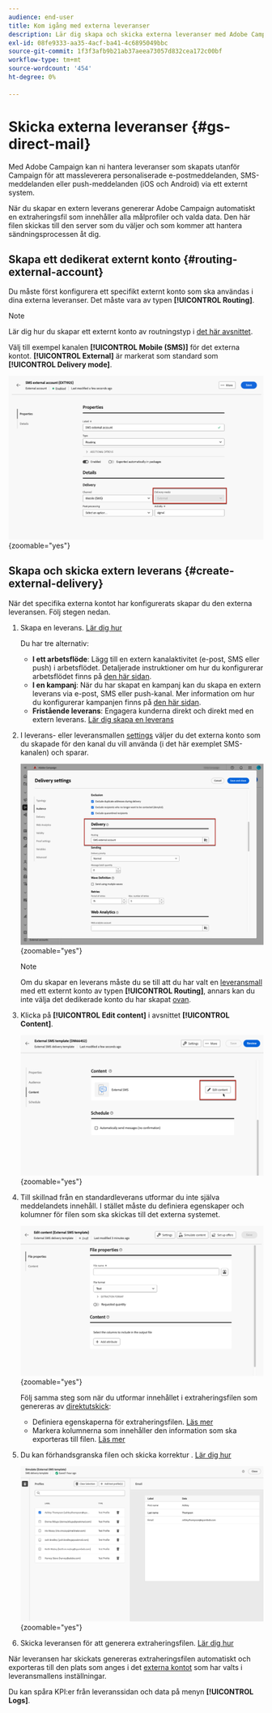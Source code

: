 ```yaml
---
audience: end-user
title: Kom igång med externa leveranser
description: Lär dig skapa och skicka externa leveranser med Adobe Campaign Web
exl-id: 08fe9333-aa35-4acf-ba41-4c6895049bbc
source-git-commit: 1f3f3afb9b21ab37aeea73057d832cea172c00bf
workflow-type: tm+mt
source-wordcount: '454'
ht-degree: 0%

---
```


# Skicka externa leveranser {#gs-direct-mail}


Med Adobe Campaign kan ni hantera leveranser som skapats utanför Campaign för att massleverera personaliserade e-postmeddelanden, SMS-meddelanden eller push-meddelanden (iOS och Android) via ett externt system.

<!--The supported channels are Email, Mobile (SMS), and Push (iOs and Android).-->

När du skapar en extern leverans genererar Adobe Campaign automatiskt en extraheringsfil som innehåller alla målprofiler och valda data. Den här filen skickas till den server som du väljer och som kommer att hantera sändningsprocessen åt dig.

## Skapa ett dedikerat externt konto {#routing-external-account}

Du måste först konfigurera ett specifikt externt konto som ska användas i dina externa leveranser. Det måste vara av typen **[!UICONTROL Routing]**.

>[!NOTE]
>
>Lär dig hur du skapar ett externt konto av routningstyp i [det här avsnittet](../administration/external-account.md#routing).

Välj till exempel kanalen **[!UICONTROL Mobile (SMS)]** för det externa kontot. **[!UICONTROL External]** är markerat som standard som **[!UICONTROL Delivery mode]**.

![](../administration/assets/external-account-delivery-mode.png){zoomable="yes"}

## Skapa och skicka extern leverans {#create-external-delivery}

När det specifika externa kontot har konfigurerats skapar du den externa leveransen. Följ stegen nedan.

1. Skapa en leverans. [Lär dig hur](create-deliveries.md)

   Du har tre alternativ:

   * **I ett arbetsflöde**: Lägg till en extern kanalaktivitet (e-post, SMS eller push) i arbetsflödet. Detaljerade instruktioner om hur du konfigurerar arbetsflödet finns på [den här sidan](../workflows/gs-workflow-creation.md).
   * **I en kampanj**: När du har skapat en kampanj kan du skapa en extern leverans via e-post, SMS eller push-kanal. Mer information om hur du konfigurerar kampanjen finns på [den här sidan](../campaigns/gs-campaigns.md).
   * **Fristående leverans**: Engagera kunderna direkt och direkt med en extern leverans. [Lär dig skapa en leverans](../msg/gs-deliveries.md)

1. I leverans- eller leveransmallen [settings](../advanced-settings/delivery-settings.md) väljer du det externa konto som du skapade för den kanal du vill använda (i det här exemplet SMS-kanalen) och sparar.

   ![](assets/external-delivery-routing.png){zoomable="yes"}

   >[!NOTE]
   >
   >Om du skapar en leverans måste du se till att du har valt en [leveransmall](delivery-template.md) med ett externt konto av typen **[!UICONTROL Routing]**, annars kan du inte välja det dedikerade konto du har skapat [ ovan](#routing-external-account).

1. Klicka på **[!UICONTROL Edit content]** i avsnittet **[!UICONTROL Content]**.

   ![](assets/external-delivery-edit-content.png){zoomable="yes"}

1. Till skillnad från en standardleverans utformar du inte själva meddelandets innehåll. I stället måste du definiera egenskaper och kolumner för filen som ska skickas till det externa systemet.

   ![](assets/external-delivery-file-properties.png){zoomable="yes"}

   Följ samma steg som när du utformar innehållet i extraheringsfilen som genereras av [direktutskick](../direct-mail/content-direct-mail.md):

   * Definiera egenskaperna för extraheringsfilen. [Läs mer](../direct-mail/content-direct-mail.md#properties)
   * Markera kolumnerna som innehåller den information som ska exporteras till filen. [Läs mer](../direct-mail/content-direct-mail.md#content)

1. Du kan förhandsgranska filen och skicka korrektur <!--not in UI right now - to check-->. [Lär dig hur](../direct-mail/send-direct-mail.md#preview-dm)

   ![](assets/external-delivery-simulate.png){zoomable="yes"}

1. Skicka leveransen för att generera extraheringsfilen. [Lär dig hur](../direct-mail/send-direct-mail.md#send-dm)

När leveransen har skickats genereras extraheringsfilen automatiskt och exporteras till den plats som anges i det [externa kontot](../administration/external-account.md#create-ext-account) som har valts i leveransmallens inställningar.

Du kan spåra KPI:er från leveranssidan och data på menyn **[!UICONTROL Logs]**.
